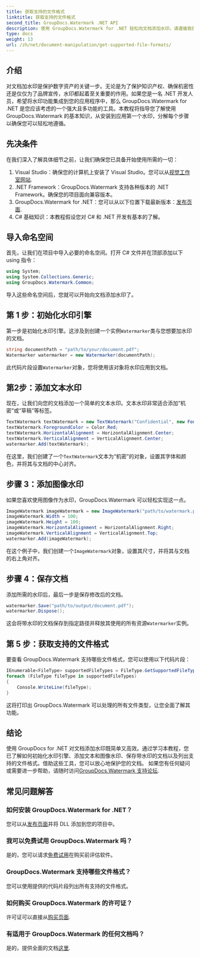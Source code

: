 ```yaml
---
title: 获取支持的文件格式
linktitle: 获取支持的文件格式
second_title: GroupDocs.Watermark .NET API
description: 使用 GroupDocs.Watermark for .NET 轻松向文档添加水印。请遵循我们全面的分步指南来保护您的数字资产。
type: docs
weight: 13
url: /zh/net/document-manipulation/get-supported-file-formats/
---
```

## 介绍
对文档加水印是保护数字资产的关键一步。无论是为了保护知识产权、确保机密性还是仅仅为了品牌宣传，水印都起着至关重要的作用。如果您是一名 .NET 开发人员，希望将水印功能集成到您的应用程序中，那么 GroupDocs.Watermark for .NET 是您应该考虑的一个强大且多功能的工具。本教程将指导您了解使用 GroupDocs.Watermark 的基本知识，从安装到应用第一个水印，分解每个步骤以确保您可以轻松地遵循。
## 先决条件
在我们深入了解具体细节之前，让我们确保您已具备开始使用所需的一切：
1.  Visual Studio：确保您的计算机上安装了 Visual Studio。您可以从[视觉工作室网站](https://visualstudio.microsoft.com/).
2. .NET Framework：GroupDocs.Watermark 支持各种版本的 .NET Framework。确保您的项目面向兼容版本。
3. GroupDocs.Watermark for .NET：您可以从以下位置下载最新版本：[发布页面](https://releases.groupdocs.com/Watermark/net/).
4. C# 基础知识：本教程假设您对 C# 和 .NET 开发有基本的了解。
## 导入命名空间
首先，让我们在项目中导入必要的命名空间。打开 C# 文件并在顶部添加以下 using 指令：
```csharp
using System;
using System.Collections.Generic;
using GroupDocs.Watermark.Common;
```
导入这些命名空间后，您就可以开始向文档添加水印了。

## 第 1 步：初始化水印引擎
第一步是初始化水印引擎。这涉及到创建一个实例`Watermarker`类与您想要加水印的文档。
```csharp
string documentPath = "path/to/your/document.pdf";
Watermarker watermarker = new Watermarker(documentPath);
```
此代码片段设置`Watermarker`对象，您将使用该对象将水印应用到文档。
## 第2步：添加文本水印
现在，让我们向您的文档添加一个简单的文本水印。文本水印非常适合添加“机密”或“草稿”等标签。
```csharp
TextWatermark textWatermark = new TextWatermark("Confidential", new Font("Arial", 36));
textWatermark.ForegroundColor = Color.Red;
textWatermark.HorizontalAlignment = HorizontalAlignment.Center;
textWatermark.VerticalAlignment = VerticalAlignment.Center;
watermarker.Add(textWatermark);
```
在这里，我们创建了一个`TextWatermark`文本为“机密”的对象，设置其字体和颜色，并将其与文档的中心对齐。
## 步骤 3：添加图像水印
如果您喜欢使用图像作为水印，GroupDocs.Watermark 可以轻松实现这一点。
```csharp
ImageWatermark imageWatermark = new ImageWatermark("path/to/watermark.png");
imageWatermark.Width = 100;
imageWatermark.Height = 100;
imageWatermark.HorizontalAlignment = HorizontalAlignment.Right;
imageWatermark.VerticalAlignment = VerticalAlignment.Top;
watermarker.Add(imageWatermark);
```
在这个例子中，我们创建一个`ImageWatermark`对象，设置其尺寸，并将其与文档的右上角对齐。
## 步骤 4：保存文档
添加所需的水印后，最后一步是保存修改后的文档。
```csharp
watermarker.Save("path/to/output/document.pdf");
watermarker.Dispose();
```
这会将带水印的文档保存到指定路径并释放其使用的所有资源`Watermarker`实例。
## 第 5 步：获取支持的文件格式
要查看 GroupDocs.Watermark 支持哪些文件格式，您可以使用以下代码片段：
```csharp
IEnumerable<FileType> supportedFileTypes = FileType.GetSupportedFileTypes();
foreach (FileType fileType in supportedFileTypes)
{
    Console.WriteLine(fileType);
}
```
这将打印出 GroupDocs.Watermark 可以处理的所有文件类型，让您全面了解其功能。
## 结论
使用 GroupDocs for .NET 对文档添加水印既简单又高效。通过学习本教程，您已了解如何初始化水印引擎、添加文本和图像水印、保存带水印的文档以及列出支持的文件格式。借助这些工具，您可以放心地保护您的文档。
如果您有任何疑问或需要进一步帮助，请随时访问[GroupDocs.Watermark 支持论坛](https://forum.groupdocs.com/c/watermark/19).
## 常见问题解答
### 如何安装 GroupDocs.Watermark for .NET？
您可以从[发布页面](https://releases.groupdocs.com/Watermark/net/)并将 DLL 添加到您的项目中。
### 我可以免费试用 GroupDocs.Watermark 吗？
是的，您可以请求[免费试用](https://releases.groupdocs.com/)在购买前评估软件。
### GroupDocs.Watermark 支持哪些文件格式？
您可以使用提供的代码片段列出所有支持的文件格式。
### 如何购买 GroupDocs.Watermark 的许可证？
许可证可以直接从[购买页面](https://purchase.groupdocs.com/buy).
### 有适用于 GroupDocs.Watermark 的任何文档吗？
是的，提供全面的文档[这里](https://reference.groupdocs.com/Watermark/net/).